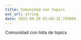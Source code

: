 ```yaml
---
title: Comunidad con topics
ext_url: string
date: 2022-09-26 01:04:32.743684
---
```


Comunidad con lista de topics
    